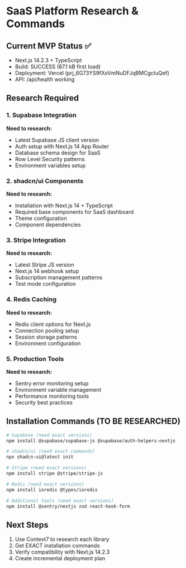 # SaaS Platform Research & Commands

## Current MVP Status ✅
- Next.js 14.2.3 + TypeScript
- Build: SUCCESS (87.1 kB first load)
- Deployment: Vercel (prj_6G73YS9fXoVmNuDFJqBMCgcIuQef)
- API: /api/health working

## Research Required

### 1. Supabase Integration
**Need to research:**
- Latest Supabase JS client version
- Auth setup with Next.js 14 App Router
- Database schema design for SaaS
- Row Level Security patterns
- Environment variables setup

### 2. shadcn/ui Components
**Need to research:**
- Installation with Next.js 14 + TypeScript
- Required base components for SaaS dashboard
- Theme configuration
- Component dependencies

### 3. Stripe Integration
**Need to research:**
- Latest Stripe JS version
- Next.js 14 webhook setup
- Subscription management patterns
- Test mode configuration

### 4. Redis Caching
**Need to research:**
- Redis client options for Next.js
- Connection pooling setup
- Session storage patterns
- Environment configuration

### 5. Production Tools
**Need to research:**
- Sentry error monitoring setup
- Environment variable management
- Performance monitoring tools
- Security best practices

## Installation Commands (TO BE RESEARCHED)

```bash
# Supabase (need exact versions)
npm install @supabase/supabase-js @supabase/auth-helpers-nextjs

# shadcn/ui (need exact commands)
npx shadcn-ui@latest init

# Stripe (need exact versions)
npm install stripe @stripe/stripe-js

# Redis (need exact versions)
npm install ioredis @types/ioredis

# Additional tools (need exact versions)
npm install @sentry/nextjs zod react-hook-form
```

## Next Steps
1. Use Context7 to research each library
2. Get EXACT installation commands
3. Verify compatibility with Next.js 14.2.3
4. Create incremental deployment plan